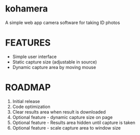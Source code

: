 # kohamera
A simple web app camera software for taking ID photos

FEATURES
===========
* Simple user interface
* Static capture size (adjustable in source)
* Dynamic capture area by moving mouse

ROADMAP
===========
1. Initial release
2. Code optimization
3. Clear results area when result is downloaded
3. Optional feature - dynamic capture size on page
4. Optional feature - Results area hidden until capture is taken
5. Optional feature - scale capture area to window size
